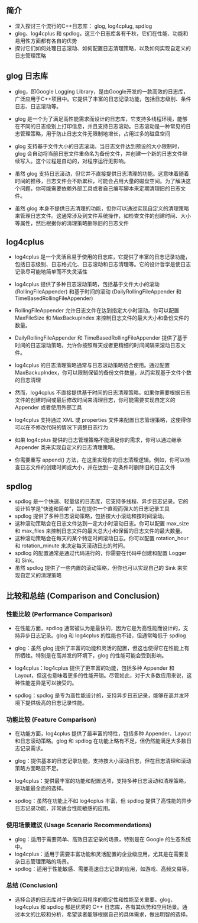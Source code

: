 ## 简介

+ 深入探讨三个流行的C++日志库： glog, log4cplug, spdlog
+ glog、log4cplus 和 spdlog，这三个日志库各有千秋，它们在性能、功能和易用性方面都有各自的优势
+ 探讨它们如何处理日志滚动、如何配置日志清理策略，以及如何实现自定义的日志管理策略

## glog 日志库

+ glog，即Google Logging Library，是由Google开发的一款高效的日志库，广泛应用于C++项目中。它提供了丰富的日志记录功能，包括日志级别、条件日志、日志滚动等。
+ glog 是一个为了满足高性能需求而设计的日志库，它支持多线程环境，能够在不同的日志级别上打印信息，并且支持日志滚动。日志滚动是一种常见的日志管理策略，用于防止日志文件无限制地增长，占用过多的磁盘空间
+ glog 支持基于文件大小的日志滚动。当日志文件达到预设的大小限制时，glog 会自动将当前日志文件重命名为备份文件，并创建一个新的日志文件继续写入。这个过程是自动的，对程序运行无影响。

+ 虽然 glog 支持日志滚动，但它并不直接提供日志清理的功能。这意味着随着时间的推移，日志文件会不断累积，可能会占用大量的磁盘空间。为了解决这个问题，你可能需要依赖外部工具或者自己编写脚本来定期清理旧的日志文件。
+ 虽然 glog 本身不提供日志清理的功能，但你可以通过实现自定义的清理策略来管理日志文件。这通常涉及到文件系统操作，如检查文件的创建时间、大小等属性，然后根据你的清理策略删除旧的日志文件

## log4cplus

+ log4cplus 是一个灵活且易于使用的日志库，它提供了丰富的日志记录功能，包括日志级别、日志格式化、日志滚动和日志清理等。它的设计哲学是使日志记录尽可能地简单而不失灵活性
+ log4cplus 提供了多种日志滚动策略，包括基于文件大小的滚动 (RollingFileAppender) 和基于时间的滚动 (DailyRollingFileAppender 和 TimeBasedRollingFileAppender)

+ RollingFileAppender 允许日志文件在达到指定大小时滚动。你可以配置 MaxFileSize 和 MaxBackupIndex 来控制日志文件的最大大小和备份文件的数量。
+ DailyRollingFileAppender 和 TimeBasedRollingFileAppender 提供了基于时间的日志滚动策略，允许你按照每天或者更精细的时间间隔来滚动日志文件。
+ log4cplus 的日志清理策略通常与日志滚动策略结合使用。通过配置 MaxBackupIndex，你可以限制保留的备份文件数量，从而实现基于文件个数的日志清理
+ 然而，log4cplus 不直接提供基于时间的日志清理策略。如果你需要根据日志文件的创建时间或最后修改时间来清理日志，你可能需要实现自定义的 Appender 或者使用外部工具
+ log4cplus 支持通过 XML 或 properties 文件来配置日志管理策略，这使得你可以在不修改代码的情况下调整日志行为
+ 如果 log4cplus 提供的日志管理策略不能满足你的需求，你可以通过继承 Appender 类来实现自定义的日志清理策略。
+ 你需要重写 append() 方法，在这里实现你的日志清理逻辑。例如，你可以检查日志文件的创建时间或大小，并在达到一定条件时删除旧的日志文件

## spdlog

+ spdlog 是一个快速、轻量级的日志库，它支持多线程、异步日志记录。它的设计哲学是“快速和简单”，旨在提供一个直观而强大的日志记录工具
+ spdlog 提供了多种日志滚动策略，包括按大小滚动和按时间滚动。
+ 这种滚动策略会在日志文件达到一定大小时滚动日志。你可以配置 max_size 和 max_files 来控制日志文件的最大总大小和保留的日志文件的最大数量。
+ 这种滚动策略会在每天的某个特定时间滚动日志。你可以配置 rotation_hour 和 rotation_minute 来决定每天滚动日志的时间。
+ spdlog 的配置通常是通过代码进行的，你需要在代码中创建和配置 Logger 和 Sink。
+ 虽然 spdlog 提供了一些内置的滚动策略，但你也可以实现自己的 Sink 来实现自定义的清理策略

## 比较和总结 (Comparison and Conclusion)

### 性能比较 (Performance Comparison)

+ 在性能方面，spdlog 通常被认为是最快的，因为它是为高性能而设计的，支持异步日志记录。glog 和 log4cplus 的性能也不错，但通常略低于 spdlog

+ glog：虽然 glog 提供了丰富的功能和灵活的配置，但这也使得它在性能上有所牺牲。特别是在高并发的环境下，glog 的性能可能会受到影响。
+ log4cplus：log4cplus 提供了更丰富的功能，包括多种 Appender 和 Layout，但这也意味着更多的性能开销。尽管如此，对于大多数应用来说，这种性能差异是可以接受的。
+ spdlog：spdlog 是专为高性能设计的，支持异步日志记录，能够在高并发环境下提供极高的日志记录性能。

### 功能比较 (Feature Comparison)

+ 在功能方面，log4cplus 提供了最丰富的特性，包括多种 Appender、Layout 和日志滚动策略。glog 和 spdlog 在功能上略有不足，但仍然能满足大多数日志记录需求。

+ glog：提供基本的日志记录功能，支持按大小滚动日志，但在日志清理和滚动策略方面略显不足。
+ log4cplus：提供最丰富的功能和配置选项，支持多种日志滚动和清理策略，是功能最全面的选择。
+ spdlog：虽然在功能上不如 log4cplus 丰富，但 spdlog 提供了高性能的异步日志记录功能，非常适合性能敏感的应用。

### 使用场景建议 (Usage Scenario Recommendations)

+ glog：适用于需要简单、高效日志记录的场景，特别是在 Google 的生态系统中。
+ log4cplus：适用于需要丰富功能和灵活配置的企业级应用，尤其是在需要复杂日志管理策略的场景。
+ spdlog：适用于性能敏感、需要高速日志记录的应用，如游戏、高频交易等。

### 总结 (Conclusion)

+ 选择合适的日志库对于确保应用程序的稳定性和性能至关重要。glog、log4cplus 和 spdlog 都是优秀的 C++ 日志库，各有其优势和应用场景。通过本文的比较和分析，希望读者能够根据自己的具体需求，做出明智的选择。